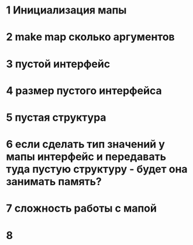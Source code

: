 
# 1 Инициализация мапы
# 2 make map сколько аргументов

# 3 пустой интерфейс
# 4 размер пустого интерфейса

# 5 пустая структура

# 6 если сделать тип значений у мапы интерфейс и передавать туда пустую структуру - будет она занимать память?

# 7 сложность работы с мапой

# 8 